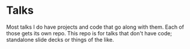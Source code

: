 Talks
===

Most talks I do have projects and code that go along with them. Each of those gets its own repo. This repo is for talks that don't have code; standalone slide decks or things of the like.